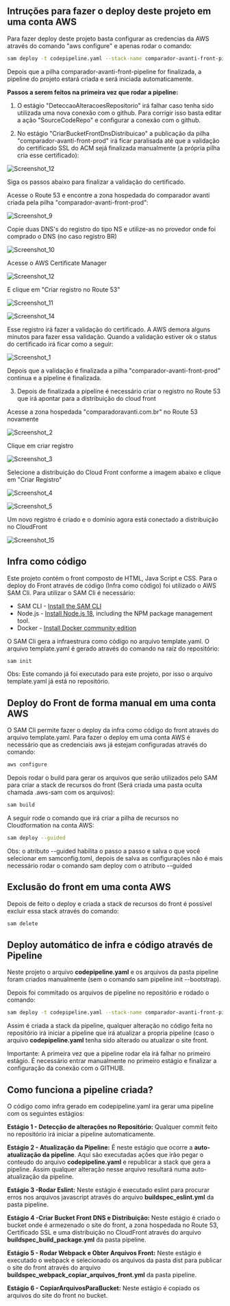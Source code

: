 <!-- @format -->

## Intruções para fazer o deploy deste projeto em uma conta AWS

Para fazer deploy deste projeto basta configurar as credencias da AWS através do comando "aws configure" e apenas rodar o comando:

```bash
sam deploy -t codepipeline.yaml --stack-name comparador-avanti-front-pipeline --capabilities=CAPABILITY_IAM
```
Depois que a pilha comparador-avanti-front-pipeline for finalizada, a pipeline do projeto estará criada e será iniciada automaticamente.

**Passos a serem feitos na primeira vez que rodar a pipeline:**

1) O estágio "DeteccaoAlteracoesRepositorio" irá falhar caso tenha sido utilizada uma nova conexão com o github. Para corrigir isso basta editar a ação "SourceCodeRepo" e configurar a conexão com o github.

2) No estágio "CriarBucketFrontDnsDistribuicao" a publicação da pilha "comparador-avanti-front-prod" irá ficar paralisada até que a validação do certificado SSL do ACM sejá finalizada manualmente (a própria pilha cria esse certificado):

![Screenshot_12](https://github.com/andrewmaia/comparador-avanti-front/assets/2144032/cfdbb62d-a6ff-4cc3-b492-e22743e471b5)

Siga os passos abaixo para finalizar a validação do certificado.

Acesse o Route 53  e encontre a zona hospedada do comparador avanti criada pela pilha "comparador-avanti-front-prod":

![Screenshot_9](https://github.com/andrewmaia/comparador-avanti-front/assets/2144032/c8851df6-f21c-43e8-a427-b0efbe31da5e)

Copie duas DNS's do registro do tipo NS e utilize-as no provedor onde foi comprado o DNS (no caso registro BR)

![Screenshot_10](https://github.com/andrewmaia/comparador-avanti-front/assets/2144032/9af4a983-aacf-4263-91cd-903ce821bac6)

Acesse o AWS Certificate Manager

![Screenshot_12](https://github.com/andrewmaia/comparador-avanti-front/assets/2144032/cfdbb62d-a6ff-4cc3-b492-e22743e471b5)

  
E clique em "Criar registro no Route 53"
   
![Screenshot_11](https://github.com/andrewmaia/comparador-avanti-front/assets/2144032/1e054ca0-1bd5-4f1c-abaa-6eeadd6f8695)

![Screenshot_14](https://github.com/andrewmaia/comparador-avanti-front/assets/2144032/c2376d3a-bcfd-4088-861f-4271c5c6164c)

Esse registro irá fazer a validação do certificado. A AWS demora alguns minutos para fazer essa validação. Quando a validação estiver ok o status do certificado irá ficar como a seguir:

![Screenshot_1](https://github.com/andrewmaia/comparador-avanti-front/assets/2144032/b5ea9ccd-433b-43ca-85d6-82f90aa7f534)

Depois que a validação é finalizada a pilha "comparador-avanti-front-prod" continua e a pipeline é finalizada.

3) Depois de finalizada a pipeline é necessário criar o registro no Route 53 que irá apontar para a distribuição do cloud front

Acesse a zona hospedada "comparadoravanti.com.br" no Route 53 novamente

![Screenshot_2](https://github.com/andrewmaia/comparador-avanti-front/assets/2144032/351eeb1e-6849-4131-9239-41e95a5be3cb)

Clique em criar registro

![Screenshot_3](https://github.com/andrewmaia/comparador-avanti-front/assets/2144032/223e58a1-e487-47a6-bbef-f4955eea07af)

Selecione a distribuição do Cloud Front conforme a imagem abaixo e clique em "Criar Registro"

![Screenshot_4](https://github.com/andrewmaia/comparador-avanti-front/assets/2144032/bbb64c2b-3e82-42bf-97c3-6c04747a933f)

![Screenshot_5](https://github.com/andrewmaia/comparador-avanti-front/assets/2144032/afdc1d79-9e8d-4325-b877-ef690bfd52cd)

Um novo registro é criado e o domínio agora está conectado a distribuição no CloudFront

![Screenshot_15](https://github.com/andrewmaia/comparador-avanti-front/assets/2144032/f7c90f31-1e1b-4974-891c-ccf71578251d)



## Infra como código

Este projeto contém o front composto de HTML, Java Script e CSS.
Para o deploy do Front através de código (Infra como código) foi utilizado o AWS SAM Cli. Para utilizar o SAM Cli é necessário:

- SAM CLI - [Install the SAM CLI](https://docs.aws.amazon.com/serverless-application-model/latest/developerguide/serverless-sam-cli-install.html)
- Node.js - [Install Node.js 18](https://nodejs.org/en/), including the NPM package management tool.
- Docker - [Install Docker community edition](https://hub.docker.com/search/?type=edition&offering=community)

O SAM Cli gera a infraestrura como código no arquivo template.yaml.
O arquivo template.yaml é gerado através do comando na raíz do repositório:

```bash
sam init
```

Obs: Este comando já foi executado para este projeto, por isso o arquivo template.yaml já está no repositório.

## Deploy do Front de forma manual em uma conta AWS

O SAM Cli permite fazer o deploy da infra como código do front através do arquivo template.yaml.
Para fazer o deploy em uma conta AWS é necessário que as credenciais aws já estejam configuradas através do comando:

```bash
aws configure
```

Depois rodar o build para gerar os arquivos que serão utilizados pelo SAM para criar a stack de recursos do front (Será criada uma pasta oculta chamada .aws-sam com os arquivos):

```bash
sam build
```

A seguir rode o comando que irá criar a pilha de recursos no Cloudformation na conta AWS:

```bash
sam deploy --guided
```

Obs: o atributo --guided habilita o passo a passo e salva o que você selecionar em samconfig.toml, depois de salva as configurações não é mais necessário rodar o comando sam deploy com o atributo --guided

## Exclusão do front em uma conta AWS

Depois de feito o deploy e criada a stack de recursos do front é possível excluir essa stack através do comando:

```bash
sam delete
```

## Deploy automático de infra e código através de Pipeline

Neste projeto o arquivo **codepipeline.yaml** e os arquivos da pasta pipeline foram criados manualmente (sem o comando sam pipeline init --bootstrap).

Depois foi commitado os arquivos de pipeline no repositório e rodado o comando:

```bash
sam deploy -t codepipeline.yaml --stack-name comparador-avanti-front-pipeline --capabilities=CAPABILITY_IAM
```

Assim é criada a stack da pipeline, qualquer alteração no código feita no repositório irá iniciar a pipeline que irá atualizar a propria pipeline (caso o arquivo **codepipeline.yaml** tenha sido alterado ou atualizar o site front.

Importante: A primeira vez que a pipeline rodar ela irá falhar no primeiro estágio. É necessário entrar manualmente no primeiro estágio e finalizar a configuração da conexão com o GITHUB.

## Como funciona a pipeline criada?

O código como infra gerado em codepipeline.yaml ira gerar uma pipeline com os seguintes estágios:

**Estágio 1 - Detecção de alterações no Repositório:** Qualquer commit feito no repositório irá iniciar a pipeline automaticamente.

**Estágio 2 - Atualização da Pipeline:** É neste estágio que ocorre a **auto-atualização da pipeline**. Aqui são executadas ações que irão pegar o conteudo do arquivo **codepipeline.yaml** e republicar a stack que gera a pipeline. Assim qualquer alteração nesse arquivo resultará numa auto-atualização da pipeline.

**Estágio 3 -Rodar Eslint:** Neste estágio é executado eslint para procurar erros nos arquivos javascript através do arquivo **buildspec_eslint.yml** da pasta pipeline.

**Estágio 4 -Criar Bucket Front DNS e Distribuição:** Neste estágio é criado o bucket onde é armezenado o site do front, a zona hospedada no Route 53, Certificado SSL e uma distribuição no CloudFront através do arquivo **buildspec_build_package.yml** da pasta pipeline.

**Estágio 5 - Rodar Webpack e Obter Arquivos Front:** Neste estágio é executado o webpack e selecionado os arquivos da pasta dist para publicar o site do front através do arquivo **buildspec_webpack_copiar_arquivos_front.yml** da pasta pipeline.

**Estágio 6 - CopiarArquivosParaBucket:** Neste estágio é copiado os arquivos do site do front no bucket.
